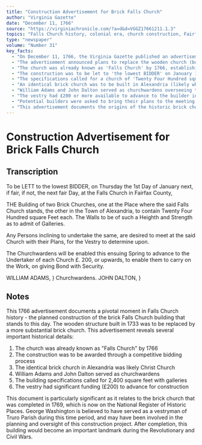 ```yaml
---
title: "Construction Advertisement for Brick Falls Church"
author: "Virginia Gazette"
date: "December 11, 1766"
source: "https://virginiachronicle.com/?a=d&d=VGGZ17661211.1.3"
topics: "Falls Church history, colonial era, church construction, Fairfax County, Alexandria, The Falls Church, architecture"
type: "newspaper"
volume: "Number 31"
key_facts:
  - "On December 11, 1766, the Virginia Gazette published an advertisement for the construction of a brick Falls Church"
  - "The advertisement announced plans to replace the wooden church (built in 1733) with a brick structure"
  - "The church was already known as 'Falls Church' by 1766, establishing this name in the colonial era"
  - "The construction was to be let to 'the lowest BIDDER' on January 1, 1767"
  - "The specifications called for a church of 'Twenty Four Hundred square Feet' with walls 'of such a Heighth and Strength as to admit of Galleries'"
  - "An identical brick church was to be built in Alexandria (likely what became Christ Church)"
  - "William Adams and John Dalton served as churchwardens overseeing the project"
  - "The vestry had £200 or more available to advance to the builder in spring 1767"
  - "Potential builders were asked to bring their plans to the meeting at Falls Church"
  - "This advertisement documents the origins of the historic brick church that was completed in 1769 and still stands today"
---
```


# Construction Advertisement for Brick Falls Church

## Transcription

To be LETT to the lowest BIDDER, on Thursday the 1st Day of January next, if fair, if not, the next fair Day, at the Falls Church in Fairfax County,

THE Building of two Brick Churches, one at the Place where the said Falls Church stands, the other in the Town of Alexandria, to contain Twenty Four Hundred square Feet each. The Walls to be of such a Heighth and Strength as to admit of Galleries.

Any Persons inclining to undertake the same, are desired to meet at the said Church with their Plans, for the Vestry to determine upon.

The Churchwardens will be enabled this ensuing Spring to advance to the Undertaker of each Church £. 200, or upwards, to enable them to carry on the Work, on giving Bond with Security.

WILLIAM ADAMS, } Churchwardens.
JOHN DALTON,   }

## Notes

This 1766 advertisement documents a pivotal moment in Falls Church history - the planned construction of the brick Falls Church building that stands to this day. The wooden structure built in 1733 was to be replaced by a more substantial brick church. This advertisement reveals several important historical details:

1. The church was already known as "Falls Church" by 1766
2. The construction was to be awarded through a competitive bidding process
3. The identical brick church in Alexandria was likely Christ Church 
4. William Adams and John Dalton served as churchwardens
5. The building specifications called for 2,400 square feet with galleries
6. The vestry had significant funding (£200) to advance for construction

This document is particularly significant as it relates to the brick church that was completed in 1769, which is now on the National Register of Historic Places. George Washington is believed to have served as a vestryman of Truro Parish during this time period, and may have been involved in the planning and oversight of this construction project. After completion, this building would become an important landmark during the Revolutionary and Civil Wars. 